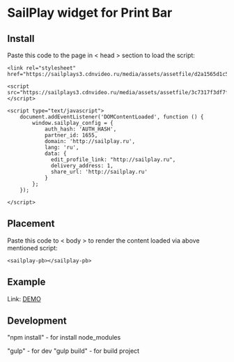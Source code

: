 # SailPlay widget for Print Bar

## Install
Paste this code to the page in < head > section to load the script:

    <link rel="stylesheet" href="https://sailplays3.cdnvideo.ru/media/assets/assetfile/d2a1565d1c525ed7059bc841b3afd6ce.css"/>

    <script src="https://sailplays3.cdnvideo.ru/media/assets/assetfile/3c7317f3df7f50c71feb0704467d1270.js"></script>

    <script type="text/javascript">
        document.addEventListener('DOMContentLoaded', function () {
            window.sailplay_config = {
                auth_hash: 'AUTH_HASH',
                partner_id: 1655,
                domain: 'http://sailplay.ru',
                lang: 'ru',
                data: {
                  edit_profile_link: "http://sailplay.ru",
                  delivery_address: 1,
                  share_url: 'http://sailplay.ru'
                }
            };
        });

    </script>


## Placement
Paste this code to < body > to render the content loaded via above mentioned script:

    <sailplay-pb></sailplay-pb>

## Example

Link: [DEMO](http://78.46.209.148/test/pb/ "Demo")

## Development

"npm install" - for install node_modules

"gulp" - for dev
"gulp build" - for build project